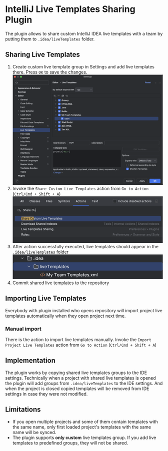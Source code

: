 # IntelliJ Live Templates Sharing Plugin
The plugin allows to share custom IntelliJ IDEA live templates with a team by putting them to `.idea/liveTemplates` folder.

## Sharing Live Templates
1. Create custom live template group in Settings and add live templates there. Press `OK` to save the changes.  
![custom live template](images/customTemplate.png)
2. Invoke the `Share Custom Live Templates` action from `Go to Action` (`Ctrl/Cmd + Shift + A`)
![share custom live template](images/shareCustomLiveTemplate.png)
3. After action successfully executed, live templates should appear in the `.idea/liveTemplates` folder
![shared.png](images/shared.png)
4. Commit shared live templates to the repository

## Importing Live Templates
Everybody with plugin installed who opens repository will import project live templates automatically when they open project next time.

### Manual import
There is the action to import live templates manually.
Invoke the `Import Project Live Templates` action from `Go to Action` (`Ctrl/Cmd + Shift + A`)

## Implementation
The plugin works by copying shared live templates groups to the IDE settings.
Technically when a project with shared live templates is opened the plugin will add groups from `.idea/liveTemplates` to the IDE settings. 
And when the project is closed copied templates will be removed from IDE settings in case they were not modified.

## Limitations
- If you open multiple projects and some of them contain templates with the same name, only first loaded project's templates with the same name will be synced.
- The plugin supports **only custom** live templates group. If you add live templates to predefined groups, they will not be shared.
